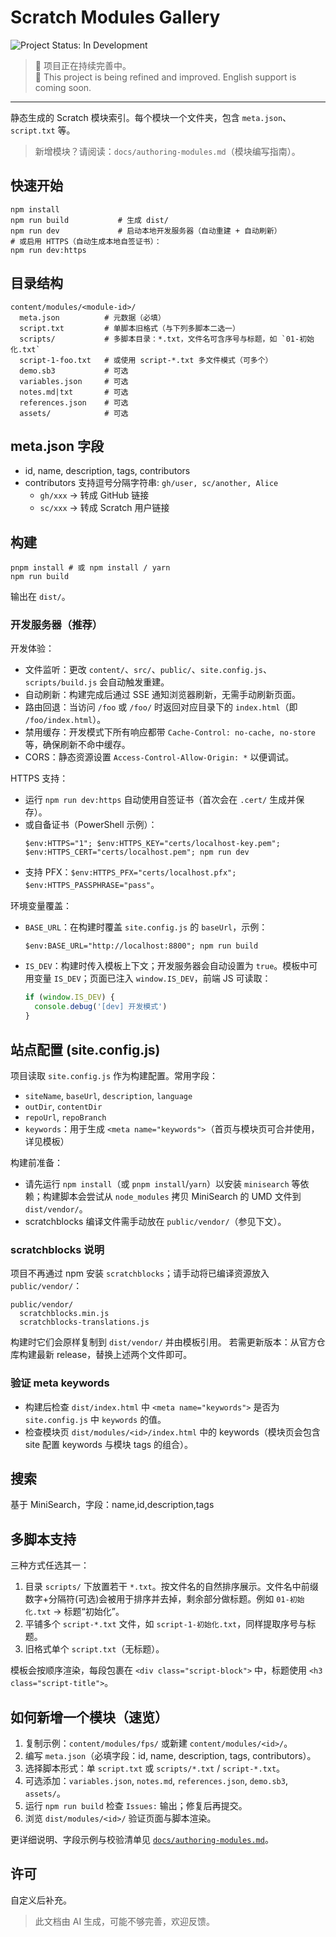 # Scratch Modules Gallery

![Project Status: In Development](https://img.shields.io/badge/status-in--development-orange)
> 🚧 项目正在持续完善中。  
> 🚧 This project is being refined and improved. English support is coming soon.

---

静态生成的 Scratch 模块索引。每个模块一个文件夹，包含 `meta.json`、`script.txt` 等。

> 新增模块？请阅读：`docs/authoring-modules.md`（模块编写指南）。

## 快速开始

```
npm install
npm run build           # 生成 dist/
npm run dev             # 启动本地开发服务器（自动重建 + 自动刷新）
# 或启用 HTTPS（自动生成本地自签证书）：
npm run dev:https
```

## 目录结构

```
content/modules/<module-id>/
  meta.json          # 元数据（必填）
  script.txt         # 单脚本旧格式（与下列多脚本二选一）
  scripts/           # 多脚本目录：*.txt，文件名可含序号与标题，如 `01-初始化.txt`
  script-1-foo.txt   # 或使用 script-*.txt 多文件模式（可多个）
  demo.sb3           # 可选
  variables.json     # 可选
  notes.md|txt       # 可选
  references.json    # 可选
  assets/            # 可选
```

## meta.json 字段

- id, name, description, tags, contributors
- contributors 支持逗号分隔字符串: `gh/user, sc/another, Alice`
  - `gh/xxx` -> 转成 GitHub 链接
  - `sc/xxx` -> 转成 Scratch 用户链接

## 构建

```
pnpm install # 或 npm install / yarn
npm run build
```

输出在 `dist/`。

### 开发服务器（推荐）

开发体验：

- 文件监听：更改 `content/`、`src/`、`public/`、`site.config.js`、`scripts/build.js` 会自动触发重建。
- 自动刷新：构建完成后通过 SSE 通知浏览器刷新，无需手动刷新页面。
- 路由回退：当访问 `/foo` 或 `/foo/` 时返回对应目录下的 `index.html`（即 `/foo/index.html`）。
- 禁用缓存：开发模式下所有响应都带 `Cache-Control: no-cache, no-store` 等，确保刷新不命中缓存。
- CORS：静态资源设置 `Access-Control-Allow-Origin: *` 以便调试。

HTTPS 支持：

- 运行 `npm run dev:https` 自动使用自签证书（首次会在 `.cert/` 生成并保存）。
- 或自备证书（PowerShell 示例）：
  ```pwsh
  $env:HTTPS="1"; $env:HTTPS_KEY="certs/localhost-key.pem"; $env:HTTPS_CERT="certs/localhost.pem"; npm run dev
  ```
- 支持 PFX：`$env:HTTPS_PFX="certs/localhost.pfx"; $env:HTTPS_PASSPHRASE="pass"`。

环境变量覆盖：

- `BASE_URL`：在构建时覆盖 `site.config.js` 的 `baseUrl`，示例：
  ```pwsh
  $env:BASE_URL="http://localhost:8800"; npm run build
  ```
- `IS_DEV`：构建时传入模板上下文；开发服务器会自动设置为 `true`。模板中可用变量 `IS_DEV`；页面已注入 `window.IS_DEV`，前端 JS 可读取：
  ```js
  if (window.IS_DEV) {
    console.debug('[dev] 开发模式')
  }
  ```

## 站点配置 (site.config.js)

项目读取 `site.config.js` 作为构建配置。常用字段：

- `siteName`, `baseUrl`, `description`, `language`
- `outDir`, `contentDir`
- `repoUrl`, `repoBranch`
- `keywords`：用于生成 `<meta name="keywords">`（首页与模块页可合并使用，详见模板）

构建前准备：

- 请先运行 `npm install`（或 `pnpm install`/`yarn`）以安装 `minisearch` 等依赖；构建脚本会尝试从 `node_modules` 拷贝 MiniSearch 的 UMD 文件到 `dist/vendor/`。
- scratchblocks 编译文件需手动放在 `public/vendor/`（参见下文）。

### scratchblocks 说明

项目不再通过 npm 安装 `scratchblocks`；请手动将已编译资源放入 `public/vendor/`：

```
public/vendor/
  scratchblocks.min.js
  scratchblocks-translations.js
```

构建时它们会原样复制到 `dist/vendor/` 并由模板引用。
若需更新版本：从官方仓库构建最新 release，替换上述两个文件即可。

### 验证 meta keywords

- 构建后检查 `dist/index.html` 中 `<meta name="keywords">` 是否为 `site.config.js` 中 `keywords` 的值。
- 检查模块页 `dist/modules/<id>/index.html` 中的 keywords（模块页会包含 site 配置 keywords 与模块 tags 的组合）。

## 搜索

基于 MiniSearch，字段：name,id,description,tags

## 多脚本支持

三种方式任选其一：

1. 目录 `scripts/` 下放置若干 `*.txt`。按文件名的自然排序展示。文件名中前缀数字+分隔符(可选)会被用于排序并去掉，剩余部分做标题。例如 `01-初始化.txt` -> 标题“初始化”。
2. 平铺多个 `script-*.txt` 文件，如 `script-1-初始化.txt`，同样提取序号与标题。
3. 旧格式单个 `script.txt`（无标题）。

模板会按顺序渲染，每段包裹在 `<div class="script-block">` 中，标题使用 `<h3 class="script-title">`。

## 如何新增一个模块（速览）

1. 复制示例：`content/modules/fps/` 或新建 `content/modules/<id>/`。
2. 编写 `meta.json`（必填字段：id, name, description, tags, contributors）。
3. 选择脚本形式：单 `script.txt` 或 `scripts/*.txt` / `script-*.txt`。
4. 可选添加：`variables.json`, `notes.md`, `references.json`, `demo.sb3`, `assets/`。
5. 运行 `npm run build` 检查 `Issues:` 输出；修复后再提交。
6. 浏览 `dist/modules/<id>/` 验证页面与脚本渲染。

更详细说明、字段示例与校验清单见 [`docs/authoring-modules.md`](docs/authoring-modules.md)。

## 许可

自定义后补充。

> 此文档由 AI 生成，可能不够完善，欢迎反馈。
